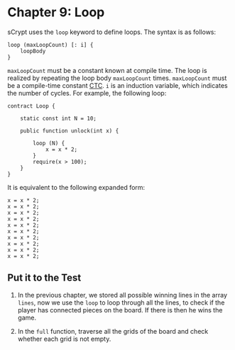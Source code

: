 # Chapter 9: Loop

sCrypt uses the `loop` keyword to define loops. The syntax is as follows:

```
loop (maxLoopCount) [: i] {
    loopBody
}
```

`maxLoopCount` must be a constant known at compile time. The loop is realized by repeating the loop body `maxLoopCount` times. `maxLoopCount` must be a compile-time constant [CTC](https://scryptdoc.readthedocs.io/en/latest/ctc.html). `i` is an induction variable, which indicates the number of cycles. For example, the following loop:


```solidity
contract Loop {
    
    static const int N = 10;
    
    public function unlock(int x) {
    
        loop (N) {
            x = x * 2;
        }
        require(x > 100);
    }
}
```

It is equivalent to the following expanded form:

```solidity
x = x * 2;
x = x * 2;
x = x * 2;
x = x * 2;
x = x * 2;
x = x * 2;
x = x * 2;
x = x * 2;
x = x * 2;
x = x * 2;
```

## Put it to the Test

1. In the previous chapter, we stored all possible winning lines in the array `lines`, now we use the `loop` to loop through all the lines, to check if the player has connected pieces on the board. If there is then he wins the game.

2. In the `full` function, traverse all the grids of the board and check whether each grid is not empty.

